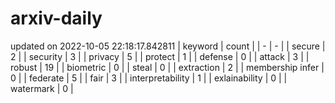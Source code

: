 # arxiv-daily
updated on 2022-10-05 22:18:17.842811
| keyword | count |
| - | - |
| secure | 2 |
| security | 3 |
| privacy | 5 |
| protect | 1 |
| defense | 0 |
| attack | 3 |
| robust | 19 |
| biometric | 0 |
| steal | 0 |
| extraction | 2 |
| membership infer | 0 |
| federate | 5 |
| fair | 3 |
| interpretability | 1 |
| exlainability | 0 |
| watermark | 0 |
